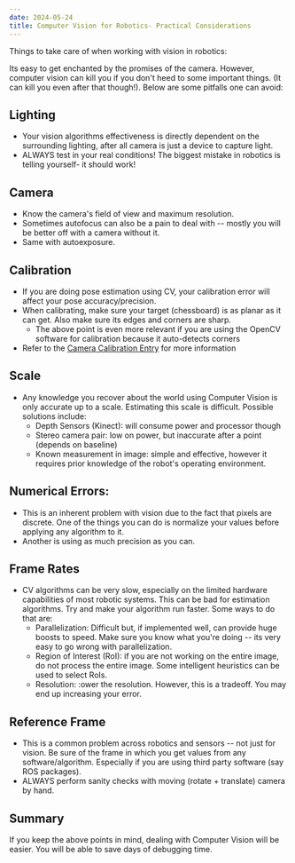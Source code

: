 ```yaml
---
date: 2024-05-24
title: Computer Vision for Robotics- Practical Considerations
---
```

Things to take care of when working with vision in robotics:

Its easy to get enchanted by the promises of the camera. However, computer vision can kill you if you don't heed to some important things. (It can kill you even after that though!). Below are some pitfalls one can avoid:

## Lighting
- Your vision algorithms effectiveness is directly dependent on the surrounding lighting, after all camera is just a device to capture light.
- ALWAYS test in your real conditions! The biggest mistake in robotics is telling yourself- it should work!

## Camera
- Know the camera's field of view and maximum resolution.
- Sometimes autofocus can also be a pain to deal with -- mostly you will be better off with a camera without it.
- Same with autoexposure.

## Calibration
- If you are doing pose estimation using CV, your calibration error will affect your pose accuracy/precision.
- When calibrating, make sure your target (chessboard) is as planar as it can get. Also make sure its edges and corners are sharp.
  - The above point is even more relevant if you are using the OpenCV software for calibration because it auto-detects corners
- Refer to the [Camera Calibration Entry](/wiki/sensing/camera-calibration.md) for more information

## Scale
- Any knowledge you recover about the world using Computer Vision is only accurate up to a scale. Estimating this scale is difficult. Possible solutions include:
  - Depth Sensors (Kinect): will consume power and processor though
  - Stereo camera pair: low on power, but inaccurate after a point (depends on baseline)
  - Known measurement in image: simple and effective, however it requires prior knowledge of the robot's operating environment.

## Numerical Errors:
- This is an inherent problem with vision due to the fact that pixels are discrete. One of the things you can do is normalize your values before applying any algorithm to it.
- Another is using as much precision as you can.

## Frame Rates
- CV algorithms can be very slow, especially on the limited hardware capabilities of most robotic systems. This can be bad for estimation algorithms. Try and make your algorithm run faster. Some ways to do that are:
  - Parallelization: Difficult but, if implemented well, can provide huge boosts to speed. Make sure you know what you're doing -- its very easy to go wrong with parallelization.
  - Region of Interest (RoI): if you are not working on the entire image, do not process the entire image. Some intelligent heuristics can be used to select RoIs.
  - Resolution: :ower the resolution. However, this is a tradeoff. You may end up increasing your error.

## Reference Frame
- This is a common problem across robotics and sensors -- not just for vision. Be sure of the frame in which you get values from any software/algorithm. Especially if you are using third party software (say ROS packages).
- ALWAYS perform sanity checks with moving (rotate + translate) camera by hand.

## Summary
If you keep the above points in mind, dealing with Computer Vision will be easier. You will be able to save days of debugging time.
